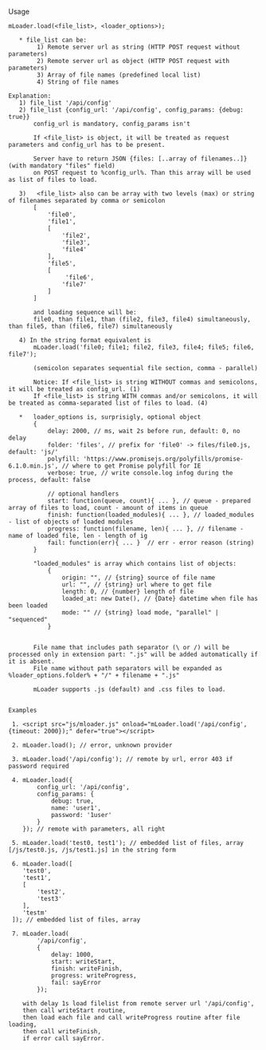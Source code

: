  Usage
 ~~~~~
 mLoader.load(<file_list>, <loader_options>);

	* file_list can be:
		 1) Remote server url as string (HTTP POST request without parameters)
		 2) Remote server url as object (HTTP POST request with parameters)
		 3) Array of file names (predefined local list)
		 4) String of file names

 Explanation:
	1) file_list '/api/config'
	2) file_list {config_url: '/api/config', config_params: {debug: true}}
 		config_url is mandatory, config_params isn't

		If <file_list> is object, it will be treated as request parameters and config_url has to be present.
	 	
	 	Server have to return JSON {files: [..array of filenames..]} (with mandatory "files" field)
	 	on POST request to %config_url%. Than this array will be used as list of files to load.

	3)   <file_list> also can be array with two levels (max) or string of filenames separated by comma or semicolon
	 	[
			'file0',
			'file1',
			[
				'file2',
				'file3',
				'file4'
			],
			'file5',
			[
				 'file6',
			 	'file7'
			]
	 	]
 		
 		and loading sequence will be:
 		file0, than file1, than (file2, file3, file4) simultaneously, than file5, than (file6, file7) simultaneously

 	4) In the string format equivalent is
 		mLoader.load('file0; file1; file2, file3, file4; file5; file6, file7');
 		
 		(semicolon separates sequential file section, comma - parallel)

 		Notice: If <file_list> is string WITHOUT commas and semicolons, it will be treated as config_url. (1)
 		If <file_list> is string WITH commas and/or semicolons, it will be treated as comma-separated list of files to load. (4)

 	*   loader_options is, surprisigly, optional object
		{
			delay: 2000, // ms, wait 2s before run, default: 0, no delay
			folder: 'files', // prefix for 'file0' -> files/file0.js, default: 'js/'
			polyfill: 'https://www.promisejs.org/polyfills/promise-6.1.0.min.js', // where to get Promise polyfill for IE
			verbose: true, // write console.log infog during the process, default: false
		
			// optional handlers
			start: function(queue, count){ ... }, // queue - prepared array of files to load, count - amount of items in queue
			finish: function(loaded_modules){ ... }, // loaded_modules - list of objects of loaded modules
			progress: function(filename, len){ ... }, // filename - name of loaded file, len - length of ig
			fail: function(err){ ... }	// err - error reason (string)
		}

		"loaded_modules" is array which contains list of objects:
			{
				origin: "", // {string} source of file name
				url: "", // {string} url where to get file
				length: 0, // {number} length of file
				loaded_at: new Date(), // {Date} datetime when file has been loaded
				mode: "" // {string} load mode, "parallel" | "sequenced"
			}


 		File name that includes path separator (\ or /) will be processed only in extension part: ".js" will be added automatically if it is absent.
 		File name without path separators will be expanded as %loader_options.folder% + "/" + filename + ".js"

 		mLoader supports .js (default) and .css files to load.


 Examples
 ~~~~~~~~
	 1. <script src="js/mloader.js" onload="mLoader.load('/api/config', {timeout: 2000});" defer="true"></script>

	 2. mLoader.load(); // error, unknown provider

	 3. mLoader.load('/api/config'); // remote by url, error 403 if password required

	 4. mLoader.load({
			config_url: '/api/config',
			config_params: {
				debug: true,
				name: 'user1',
				password: '1user'
			}
		}); // remote with parameters, all right

	 5. mLoader.load('test0, test1'); // embedded list of files, array [/js/test0.js, /js/test1.js] in the string form

	 6. mLoader.load([
	 	'test0',
	 	'test1', 
	 	[
	 		'test2',
	 		'test3'
	 	],
	 	'testm'
	 ]); // embedded list of files, array

	 7. mLoader.load(
		 	'/api/config', 
		 	{
		 		delay: 1000, 
		 		start: writeStart, 
		 		finish: writeFinish, 
		 		progress: writeProgress, 
		 		fail: sayError
		 	});
	 	
	 	with delay 1s load filelist from remote server url '/api/config', 
	 	then call writeStart routine, 
	 	then load each file and call writeProgress routine after file loading, 
	 	then call writeFinish, 
	 	if error call sayError.
